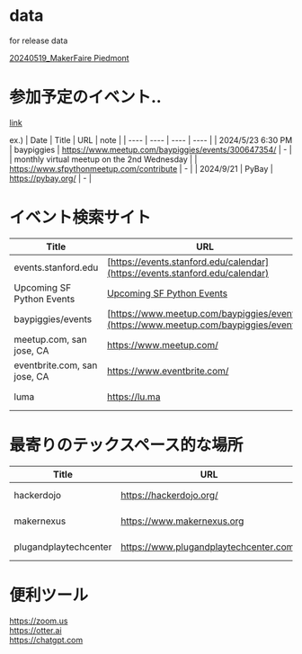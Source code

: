 # data
for release data

[20240519_MakerFaire Piedmont](https://github.com/seigot/data/releases/tag/20240519)  

# 参加予定のイベント..

[link](https://docs.google.com/spreadsheets/d/18HqEWTvl4AJ_i-3Rb98z_jSpxkSrfSVl2fxXA74kAsQ/edit?gid=0#gid=0)  

ex.)
| Date  |  Title  |  URL  |  note  |
| ---- | ---- | ---- | ---- |
|  2024/5/23  6:30 PM  |  baypiggies  |  https://www.meetup.com/baypiggies/events/300647354/  |  -  |
|  monthly virtual meetup on the 2nd Wednesday  |    |  https://www.sfpythonmeetup.com/contribute  |  -  |
|  2024/9/21  |  PyBay  |  https://pybay.org/  |  -  |

# イベント検索サイト

| Title  |  URL  |  note  |
| ---- | ---- | ---- |
| events.stanford.edu | [https://events.stanford.edu/calendar](https://events.stanford.edu/calendar) | ---- |
| Upcoming SF Python Events | [Upcoming SF Python Events](https://www.sfpythonmeetup.com/)   | ---- |
| baypiggies/events | [https://www.meetup.com/baypiggies/events](https://www.meetup.com/baypiggies/events)     | ---- |  
| meetup.com, san jose, CA |  https://www.meetup.com/  | ---- |
| eventbrite.com, san jose, CA |  https://www.eventbrite.com/  | ---- |
| luma |  https://lu.ma  | ---- |

# 最寄りのテックスペース的な場所  

| Title  |  URL  |  note  |
| ---- | ---- | ---- |
| hackerdojo | https://hackerdojo.org/ | ---- |
| makernexus | https://www.makernexus.org | ---- |
| plugandplaytechcenter | https://www.plugandplaytechcenter.com/ | ---- |

# 便利ツール  
https://zoom.us  
https://otter.ai  
https://chatgpt.com  
